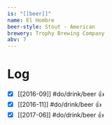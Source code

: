 ```yaml
---
is: "[[beer]]"
name: El Hombre
beer-style: Stout - American
brewery: Trophy Brewing Company
abv: 7
---
```

# Log
- [x] [[2016-09]] #do/drink/beer 👍
- [x] [[2016-11]] #do/drink/beer 👍
- [x] [[2017-06]] #do/drink/beer 👍
